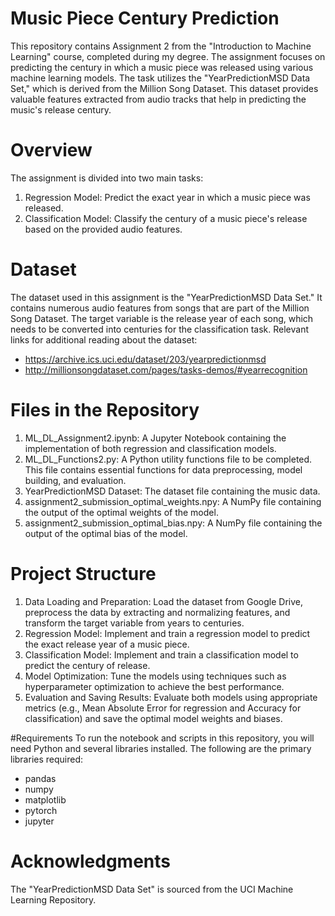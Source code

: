 # Music Piece Century Prediction
This repository contains Assignment 2 from the "Introduction to Machine Learning" course, completed during my degree. The assignment focuses on predicting the century in which a music piece was released using various machine learning models. The task utilizes the "YearPredictionMSD Data Set," which is derived from the Million Song Dataset. This dataset provides valuable features extracted from audio tracks that help in predicting the music's release century.

# Overview
The assignment is divided into two main tasks:
1) Regression Model: Predict the exact year in which a music piece was released.
2) Classification Model: Classify the century of a music piece's release based on the provided audio features.

# Dataset
The dataset used in this assignment is the "YearPredictionMSD Data Set." It contains numerous audio features from songs that are part of the Million Song Dataset. The target variable is the release year of each song, which needs to be converted into centuries for the classification task.
Relevant links for additional reading about the dataset:
* https://archive.ics.uci.edu/dataset/203/yearpredictionmsd
* http://millionsongdataset.com/pages/tasks-demos/#yearrecognition

# Files in the Repository
1) ML_DL_Assignment2.ipynb: A Jupyter Notebook containing the implementation of both regression and classification models.
2) ML_DL_Functions2.py: A Python utility functions file to be completed. This file contains essential functions for data preprocessing, model building, and evaluation.
3) YearPredictionMSD Dataset: The dataset file containing the music data.
4) assignment2_submission_optimal_weights.npy: A NumPy file containing the output of the optimal weights of the model.
5) assignment2_submission_optimal_bias.npy: A NumPy file containing the output of the optimal bias of the model.

# Project Structure
1) Data Loading and Preparation: Load the dataset from Google Drive, preprocess the data by extracting and normalizing features, and transform the target variable from years to centuries.
2) Regression Model: Implement and train a regression model to predict the exact release year of a music piece.
3) Classification Model: Implement and train a classification model to predict the century of release.
4) Model Optimization: Tune the models using techniques such as hyperparameter optimization to achieve the best performance.
5) Evaluation and Saving Results: Evaluate both models using appropriate metrics (e.g., Mean Absolute Error for regression and Accuracy for classification) and save the optimal model weights and biases.

#Requirements
To run the notebook and scripts in this repository, you will need Python and several libraries installed. The following are the primary libraries required:
* pandas
* numpy
* matplotlib
* pytorch
* jupyter

# Acknowledgments
The "YearPredictionMSD Data Set" is sourced from the UCI Machine Learning Repository.
